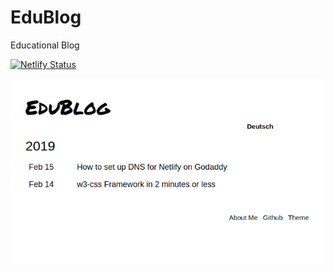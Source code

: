 # EduBlog
Educational Blog

[![Netlify Status](https://api.netlify.com/api/v1/badges/80b5f677-8865-4b9a-a972-1915e69433ed/deploy-status)](https://app.netlify.com/sites/youthful-villani-10bc56/deploys)

![Screenshot](images/edublog.png)
